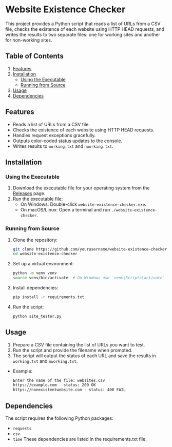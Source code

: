 # Website Existence Checker

This project provides a Python script that reads a list of URLs from a CSV file, checks the existence of each website using HTTP HEAD requests, and writes the results to two separate files: one for working sites and another for non-working sites.

## Table of Contents

1. [Features](#features)
2. [Installation](#installation)
    - [Using the Executable](#using-the-executable)
    - [Running from Source](#running-from-source)
3. [Usage](#usage)
4. [Dependencies](#dependencies)

## Features

- Reads a list of URLs from a CSV file.
- Checks the existence of each website using HTTP HEAD requests.
- Handles request exceptions gracefully.
- Outputs color-coded status updates to the console.
- Writes results to `working.txt` and `nworking.txt`.

## Installation

### Using the Executable

1. Download the executable file for your operating system from the [Releases](https://github.com/thenew-programer/website-existence-checker/releases) page.
2. Run the executable file:
    - On Windows: Double-click `website-existence-checker.exe`.
    - On macOS/Linux: Open a terminal and run `./website-existence-checker`.

### Running from Source

1. Clone the repository:
    ```bash
    git clone https://github.com/yourusername/website-existence-checker.git
    cd website-existence-checker
    ```

2. Set up a virtual environment:
    ```bash
    python -m venv venv
    source venv/bin/activate  # On Windows use `venv\Scripts\activate`
    ```

3. Install dependencies:
    ```bash
    pip install -r requirements.txt
    ```

4. Run the script:
    ```bash
    python site_tester.py
    ```

## Usage

1. Prepare a CSV file containing the list of URLs you want to test.
2. Run the script and provide the filename when prompted.
3. The script will output the status of each URL and save the results in `working.txt` and `nworking.txt`.

- Example:
    ```bash
    Enter the name of the file: websites.csv
    https://example.com - status: 200 OK
    https://nonexistentwebsite.com - status: 400 FAIL
    ```
## Dependencies
The script requires the following Python packages:

- `requests`
- `csv`
- `time`
These dependencies are listed in the requirements.txt file.

